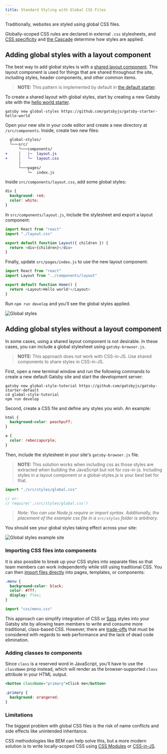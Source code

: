 ```yaml
---
title: Standard Styling with Global CSS Files
---
```


Traditionally, websites are styled using global CSS files.

Globally-scoped CSS rules are declared in external `.css` stylesheets, and [CSS specificity](https://developer.mozilla.org/en-US/docs/Web/CSS/Specificity) and [the Cascade](https://developer.mozilla.org/en-US/docs/Web/CSS/Cascade) determine how styles are applied.

## Adding global styles with a layout component

The best way to add global styles is with a [shared layout component](/tutorial/part-three/#your-first-layout-component). This layout component is used for things that are shared throughout the site, including styles, header components, and other common items.

> **NOTE:** This pattern is implemented by default in [the default starter](https://github.com/gatsbyjs/gatsby-starter-default/blob/02324e5b04ea0a66d91c7fe7408b46d0a7eac868/src/layouts/index.js#L6).

To create a shared layout with global styles, start by creating a new Gatsby site with the [hello world starter](https://github.com/gatsbyjs/gatsby-starter-hello-world).

```shell
gatsby new global-styles https://github.com/gatsbyjs/gatsby-starter-hello-world
```

Open your new site in your code editor and create a new directory at `/src/components`. Inside, create two new files:

```diff
  global-styles/
  └───src/
      └───components/
+     │   │─  layout.js
+     │   └─  layout.css
      │
      └───pages/
          └─  index.js
```

Inside `src/components/layout.css`, add some global styles:

```css:title=src/components/layout.css
div {
  background: red;
  color: white;
}
```

In `src/components/layout.js`, include the stylesheet and export a layout component:

```jsx:title=src/components/layout.js
import React from "react"
import "./layout.css"

export default function Layout({ children }) {
  return <div>{children}</div>
}
```

Finally, update `src/pages/index.js` to use the new layout component:

```jsx:title=src/pages/index.js
import React from "react"
import Layout from "../components/layout"

export default function Home() {
  return <Layout>Hello world!</Layout>
}
```

Run `npm run develop` and you’ll see the global styles applied.

![Global styles](./images/global-styles.png)

## Adding global styles without a layout component

In some cases, using a shared layout component is not desirable. In these cases, you can include a global stylesheet using `gatsby-browser.js`.

> **NOTE:** This approach does _not_ work with CSS-in-JS. Use shared components to share styles in CSS-in-JS.

First, open a new terminal window and run the following commands to create a new default Gatsby site and start the development server:

```shell
gatsby new global-style-tutorial https://github.com/gatsbyjs/gatsby-starter-default
cd global-style-tutorial
npm run develop
```

Second, create a CSS file and define any styles you wish. An example:

```css:title=src/styles/global.css
html {
  background-color: peachpuff;
}

a {
  color: rebeccapurple;
}
```

Then, include the stylesheet in your site's `gatsby-browser.js` file.

> **NOTE:** This solution works when including css as those styles are extracted when building the JavaScript but not for css-in-js.
> Including styles in a layout component or a global-styles.js is your best bet for that.

```javascript:title=gatsby-browser.js
import "./src/styles/global.css"

// or:
// require('./src/styles/global.css')
```

> _Note: You can use Node.js require or import syntax. Additionally, the placement of the example css file in a `src/styles` folder is arbitrary._

You should see your global styles taking effect across your site:

![Global styles example site](./images/global-styles-example.png)

### Importing CSS files into components

It is also possible to break up your CSS styles into separate files so that team members can work independently while still using traditional CSS. You can then [import files directly](/docs/importing-assets-into-files/) into pages, templates, or components:

```css:title=menu.css
.menu {
  background-color: black;
  color: #fff;
  display: flex;
}
```

```javascript:title=components/menu.js
import "css/menu.css"
```

This approach can simplify integration of CSS or [Sass](/packages/gatsby-plugin-sass/) styles into your Gatsby site by allowing team members to write and consume more traditional, class-based CSS. However, there are [trade-offs](#limitations) that must be considered with regards to web performance and the lack of dead code elimination.

### Adding classes to components

Since `class` is a reserved word in JavaScript, you'll have to use the `className` prop instead, which will render as the browser-supported `class` attribute in your HTML output.

```jsx
<button className="primary">Click me</button>
```

```css
.primary {
  background: orangered;
}
```

### Limitations

The biggest problem with global CSS files is the risk of name conflicts and side effects like unintended inheritance.

CSS methodologies like BEM can help solve this, but a more modern solution is to write locally-scoped CSS using [CSS Modules](/docs/css-modules/) or [CSS-in-JS](/docs/css-in-js/).
